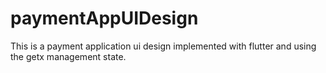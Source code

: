# paymentAppUIDesign

This is a payment application ui design implemented with flutter and using the getx management state.